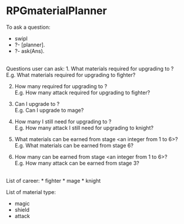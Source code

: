 # RPGmaterialPlanner

To ask a question: 
* swipl 
* ?- [planner].
* ?- ask(Ans).

<br/>
Questions user can ask:
1. What materials required for upgrading to <career from the list below>?
<br />E.g. What materials required for upgrading to fighter?

2. How many <material type from the list below> required for upgrading to <career from the list below>?
<br />E.g. How many attack required for upgrading to fighter?


3. Can I upgrade to <career from the list below>?
<br />E.g. Can I upgrade to mage?


4. How many <material type from the list below> I still need for upgrading to <career from the list below>?
<br />E.g. How many attack I still need for upgrading to knight?


5. What materials can be earned from stage <an integer from 1 to 6>?
<br/> E.g. What materials can be earned from stage 6?


6. How many <material type from the list below> can be earned from stage <an integer from 1 to 6>?
<br/>E.g. How many attack can be earned from stage 3?

<br/>
List of career:
* fighter
* mage
* knight

List of material type:
* magic
* shield
* attack

